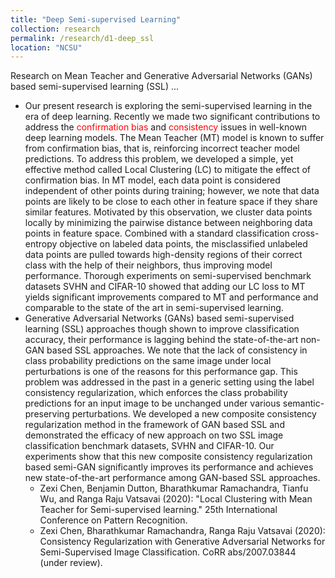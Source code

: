 ```yaml
---
title: "Deep Semi-supervised Learning"
collection: research
permalink: /research/d1-deep_ssl
location: "NCSU"
---
```


Research on Mean Teacher and  Generative Adversarial Networks (GANs) based semi-supervised learning (SSL) ...

<ul>
  <li>Our present research is exploring the semi-supervised learning in the era of deep learning. Recently we made 
    two significant contributions to address the <span style="color:red">confirmation bias </span> and 
    <span style="color:red">consistency </span> issues in well-known deep learning models. 
    The Mean Teacher (MT) model is known to suffer from confirmation bias, that is, reinforcing incorrect teacher model predictions.  
    To address this problem, we developed a simple, yet effective method called Local Clustering (LC) to mitigate the effect of 
    confirmation bias. In MT model, each data point is considered independent of other points during training; however, we note 
    that data points are likely to be close to each other in feature space if they share similar features. Motivated by this 
    observation, we cluster data points locally by minimizing the pairwise distance between neighboring data points in feature space. 
    Combined with a standard classification cross-entropy objective on labeled data points, the misclassified unlabeled data points 
    are pulled towards high-density regions of their correct class with the help of their neighbors, thus improving model performance. 
    Thorough experiments on semi-supervised benchmark datasets SVHN and CIFAR-10 showed that adding our LC loss to MT yields significant 
    improvements compared to MT and performance and comparable to the state of the art in semi-supervised learning.
  </li>
    
  <li>
    Generative Adversarial Networks (GANs) based semi-supervised learning (SSL) approaches though shown to improve classification 
    accuracy, their performance is lagging behind the state-of-the-art non-GAN based SSL approaches. We note that the lack of 
    consistency in class probability predictions on the same image under local perturbations is one of the reasons for this 
    performance gap. This problem was addressed in the past in a generic setting using the label consistency regularization, 
    which enforces the class probability predictions for an input image to be unchanged under various semantic-preserving perturbations. 
    We developed a new composite consistency regularization method in the framework of GAN based SSL and demonstrated the efficacy of 
    new approach on two SSL image classification benchmark datasets, SVHN and CIFAR-10. Our experiments show that this new composite 
    consistency regularization based semi-GAN significantly improves its performance and achieves new state-of-the-art performance 
    among GAN-based SSL approaches.
  
   <ul>
      <li>Zexi Chen, Benjamin Dutton, Bharathkumar Ramachandra, Tianfu Wu, and Ranga Raju Vatsavai (2020): 
        "Local Clustering with Mean Teacher for Semi-supervised learning." 25th International Conference on Pattern Recognition. 
      </li>
      <li>Zexi Chen, Bharathkumar Ramachandra, Ranga Raju Vatsavai (2020): Consistency Regularization with Generative Adversarial 
        Networks for Semi-Supervised Image Classification. CoRR abs/2007.03844 (under review).
      </li>   
   </ul>
  </li>
</ul>
